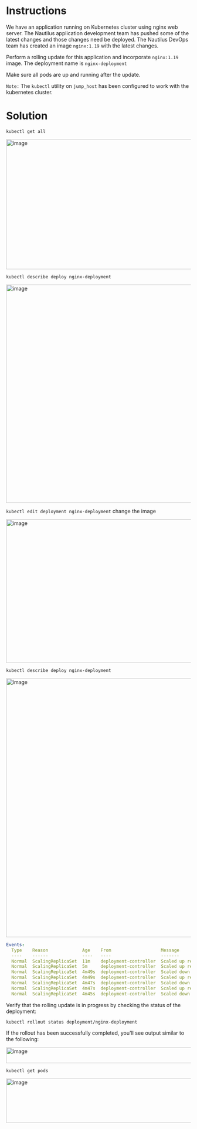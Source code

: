 # Instructions
We have an application running on Kubernetes cluster using nginx web server. The Nautilus application development team has pushed some of the latest changes and those changes need be deployed. The Nautilus DevOps team has created an image `nginx:1.19` with the latest changes.

Perform a rolling update for this application and incorporate `nginx:1.19` image. The deployment name is `nginx-deployment`

Make sure all pods are up and running after the update.

`Note:` The `kubectl` utility on `jump_host` has been configured to work with the kubernetes cluster.


# Solution
`kubectl get all`


<img width="916" height="355" alt="image" src="https://github.com/user-attachments/assets/c200a560-0dea-485e-b922-5a45d631572a" />

`kubectl describe deploy nginx-deployment`


<img width="1063" height="596" alt="image" src="https://github.com/user-attachments/assets/c5c27691-0caf-4b03-9493-b14c13f08400" />

`kubectl edit deployment nginx-deployment`  change the image


<img width="918" height="392" alt="image" src="https://github.com/user-attachments/assets/e1e0b5e3-7760-471d-9937-b78243df01cb" />

`kubectl describe deploy nginx-deployment`


<img width="942" height="707" alt="image" src="https://github.com/user-attachments/assets/d7827e11-d2a3-4e81-90bd-c2f637abf4a2" />


```YAML
Events:
  Type    Reason             Age    From                   Message
  ----    ------             ----   ----                   -------
  Normal  ScalingReplicaSet  11m    deployment-controller  Scaled up replica set nginx-deployment-989f57c54 to 3
  Normal  ScalingReplicaSet  5m     deployment-controller  Scaled up replica set nginx-deployment-dc49f85cc to 1
  Normal  ScalingReplicaSet  4m49s  deployment-controller  Scaled down replica set nginx-deployment-989f57c54 to 2 from 3
  Normal  ScalingReplicaSet  4m49s  deployment-controller  Scaled up replica set nginx-deployment-dc49f85cc to 2 from 1
  Normal  ScalingReplicaSet  4m47s  deployment-controller  Scaled down replica set nginx-deployment-989f57c54 to 1 from 2
  Normal  ScalingReplicaSet  4m47s  deployment-controller  Scaled up replica set nginx-deployment-dc49f85cc to 3 from 2
  Normal  ScalingReplicaSet  4m45s  deployment-controller  Scaled down replica set nginx-deployment-989f57c54 to 0 from 1
```

Verify that the rolling update is in progress by checking the status of the deployment:

`kubectl rollout status deployment/nginx-deployment`

If the rollout has been successfully completed, you'll see output similar to the following:


<img width="703" height="43" alt="image" src="https://github.com/user-attachments/assets/5a3e5ba4-ff15-4c97-944e-e49765875a35" />

`kubectl get pods`


<img width="708" height="121" alt="image" src="https://github.com/user-attachments/assets/ff611ccd-c591-4e0f-8e96-fb339ebf3087" />
